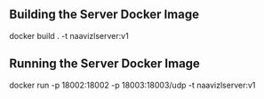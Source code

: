Building the Server Docker Image
-----------------------
docker build . -t naavizlserver:v1

Running the Server Docker Image
------------
docker run -p 18002:18002 -p 18003:18003/udp -t naavizlserver:v1